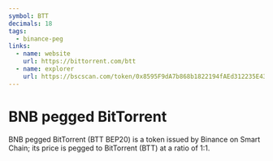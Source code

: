 ```yaml
---
symbol: BTT
decimals: 18
tags:
  - binance-peg
links:
  - name: website
    url: https://bittorrent.com/btt
  - name: explorer
    url: https://bscscan.com/token/0x8595F9dA7b868b1822194fAEd312235E43007b49
---
```


# BNB pegged BitTorrent

BNB pegged BitTorrent (BTT BEP20) is a token issued by Binance on Smart Chain; its price is pegged to BitTorrent (BTT) at a ratio of 1:1.
